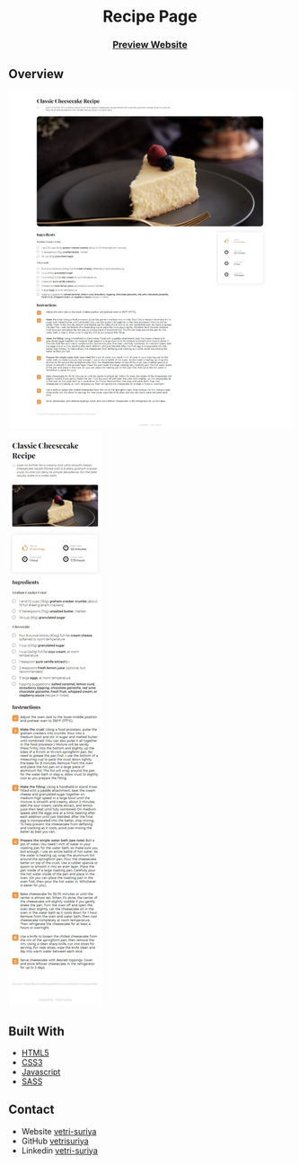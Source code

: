 <h1 align="center">Recipe Page</h1>

<div align="center">
  <h3>
    <a href="https://vetri-suriya.web.app/devchallenges/recipe-page/">Preview Website</a>
  </h3>
</div>

## Overview

![screenshot](screenshot__1.jpeg)
![screenshot](screenshot__2.jpeg)

## Built With

- [HTML5](#!)
- [CSS3](#!)
- [Javascript](#!)
- [SASS](https://sass-lang.com/)

## Contact

- Website [vetri-suriya](https://vetri-suriya.web.app/)
- GitHub [vetrisuriya](https://github.com/vetrisuriya)
- Linkedin [vetri-suriya](https://www.linkedin.com/in/vetri-suriya/)